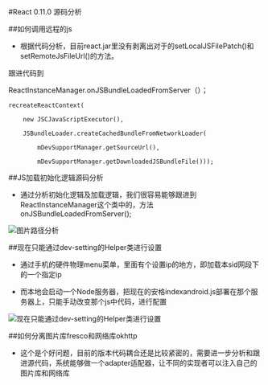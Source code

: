 #React 0.11.0 源码分析

##如何调用远程的js
* 根据代码分析，目前react.jar里没有剥离出对于的setLocalJSFilePatch()和setRemoteJsFileUrl()的方法。

跟进代码到

ReactInstanceManager.onJSBundleLoadedFromServer（）；


	recreateReactContext(

        new JSCJavaScriptExecutor(),
        
        JSBundleLoader.createCachedBundleFromNetworkLoader(
        
            mDevSupportManager.getSourceUrl(),
            
            mDevSupportManager.getDownloadedJSBundleFile()));
            
            
            
##JS加载初始化逻辑源码分析            
 * 通过分析初始化逻辑及加载逻辑，我们很容易能够跟进到ReactInstanceManager这个类中的，方法onJSBundleLoadedFromServer();
 
 ![图片路径分析](https://github.com/yipengmu/react-native-android-lession/blob/master/pics/js-url.png?raw=true)    
 
 
##现在只能通过dev-setting的Helper类进行设置
            
 * 通过手机的硬件物理menu菜单，里面有个设置ip的地方，即加载本sid网段下的一个指定ip
 
 * 而本地会启动一个Node服务器，把现在的安格indexandroid.js部署在那个服务器上，只能手动改变那个js中代码，进行配置
 
 ![现在只能通过dev-setting的Helper类进行设置](https://github.com/yipengmu/react-native-android-lession/blob/master/pics/js-url.png?raw=true)          
         
##如何分离图片库fresco和网络库okhttp
* 这个是个好问题，目前的版本代码耦合还是比较紧密的，需要进一步分析和跟进源代码，系统能够做一个adapter适配器，让不同的实现者可以注入自己的图片库和网络库